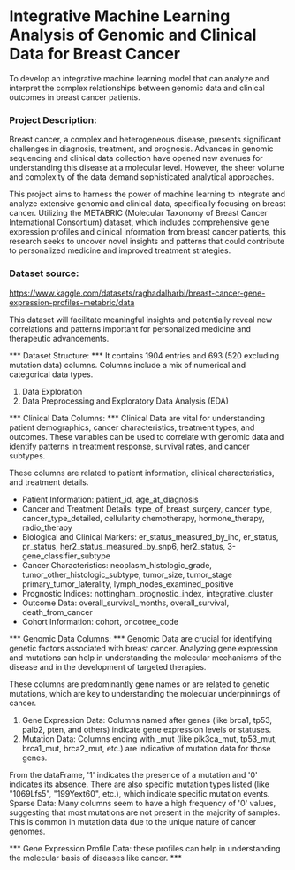 # Integrative Machine Learning Analysis of Genomic and Clinical Data for Breast Cancer

To develop an integrative machine learning model that can analyze and interpret the complex relationships between genomic data and clinical outcomes in breast cancer patients.

### Project Description:
Breast cancer, a complex and heterogeneous disease, presents significant challenges in diagnosis, treatment, and prognosis. Advances in genomic sequencing and clinical data collection have opened new avenues for understanding this disease at a molecular level. However, the sheer volume and complexity of the data demand sophisticated analytical approaches.

This project aims to harness the power of machine learning to integrate and analyze extensive genomic and clinical data, specifically focusing on breast cancer. Utilizing the METABRIC (Molecular Taxonomy of Breast Cancer International Consortium) dataset, which includes comprehensive gene expression profiles and clinical information from breast cancer patients, this research seeks to uncover novel insights and patterns that could contribute to personalized medicine and improved treatment strategies.

### Dataset source: 
https://www.kaggle.com/datasets/raghadalharbi/breast-cancer-gene-expression-profiles-metabric/data

This dataset will facilitate meaningful insights and potentially reveal new correlations and patterns important for personalized medicine and therapeutic advancements.

*** Dataset Structure: *** It contains 1904 entries and 693 (520 excluding mutation data) columns. Columns include a mix of numerical and categorical data types.

1. Data Exploration
2. Data Preprocessing and Exploratory Data Analysis (EDA)



*** Clinical Data Columns: ***
Clinical Data are vital for understanding patient demographics, cancer characteristics, treatment types, and outcomes. These variables can be used to correlate with genomic data and identify patterns in treatment response, survival rates, and cancer subtypes.

These columns are related to patient information, clinical characteristics, and treatment details.

- Patient Information: patient_id, age_at_diagnosis
- Cancer and Treatment Details: type_of_breast_surgery, cancer_type, cancer_type_detailed, cellularity chemotherapy, hormone_therapy, radio_therapy
- Biological and Clinical Markers: er_status_measured_by_ihc, er_status, pr_status, her2_status_measured_by_snp6, her2_status, 3-gene_classifier_subtype
- Cancer Characteristics: neoplasm_histologic_grade, tumor_other_histologic_subtype, tumor_size, tumor_stage primary_tumor_laterality, lymph_nodes_examined_positive
- Prognostic Indices: nottingham_prognostic_index, integrative_cluster
- Outcome Data: overall_survival_months, overall_survival, death_from_cancer
- Cohort Information: cohort, oncotree_code

*** Genomic Data Columns: ***
Genomic Data are crucial for identifying genetic factors associated with breast cancer. Analyzing gene expression and mutations can help in understanding the molecular mechanisms of the disease and in the development of targeted therapies.

These columns are predominantly gene names or are related to genetic mutations, which are key to understanding the molecular underpinnings of cancer.

1. Gene Expression Data: Columns named after genes (like brca1, tp53, palb2, pten, and others) indicate gene expression levels or statuses.
2. Mutation Data: Columns ending with _mut (like pik3ca_mut, tp53_mut, brca1_mut, brca2_mut, etc.) are indicative of mutation data for those genes.

From the dataFrame, '1' indicates the presence of a mutation and '0' indicates its absence. 
There are also specific mutation types listed (like "1069Lfs5", "199Yext60", etc.), which indicate specific mutation events.
Sparse Data: Many columns seem to have a high frequency of '0' values, suggesting that most mutations are not present in the majority of samples. This is common in mutation data due to the unique nature of cancer genomes.

*** Gene Expression Profile Data: these profiles can help in understanding the molecular basis of diseases like cancer. ***

